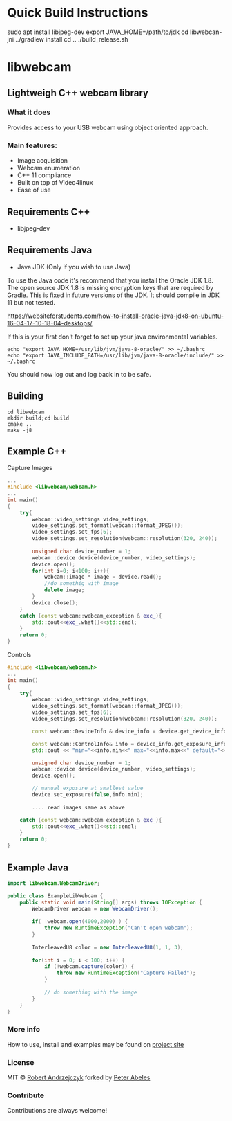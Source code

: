 # Quick Build Instructions

sudo apt install libjpeg-dev
export JAVA_HOME=/path/to/jdk
cd libwebcan-jni
../gradlew install
cd ..
./build_release.sh

# libwebcam
## Lightweigh C++ webcam library

### What it does
Provides access to your USB webcam using object oriented approach. 

### Main features:
* Image acquisition
* Webcam enumeration
* C++ 11 compliance
* Built on top of Video4linux
* Ease of use

## Requirements C++

* libjpeg-dev

## Requirements Java

* Java JDK (Only if you wish to use Java)

To use the Java code it's recommend that you install the Oracle JDK 1.8.
The open source JDK 1.8 is missing encryption keys that are required by Gradle.
This is fixed in future versions of the JDK. It should compile in JDK 11 but not tested.

https://websiteforstudents.com/how-to-install-oracle-java-jdk8-on-ubuntu-16-04-17-10-18-04-desktops/

If this is your first don't forget to set up your java environmental variables.
```commandline
echo "export JAVA_HOME=/usr/lib/jvm/java-8-oracle/" >> ~/.bashrc
echo "export JAVA_INCLUDE_PATH=/usr/lib/jvm/java-8-oracle/include/" >> ~/.bashrc
```
You should now log out and log back in to be safe.

## Building

```commandline
cd libwebcam
mkdir build;cd build
cmake ..
make -j8
```

## Example C++

Capture Images

```c++
...
#include <libwebcam/webcam.h>
...
int main()
{
	try{
		webcam::video_settings video_settings;
		video_settings.set_format(webcam::format_JPEG());
		video_settings.set_fps(6);
		video_settings.set_resolution(webcam::resolution(320, 240));
		
		unsigned char device_number = 1;
		webcam::device device(device_number, video_settings);
		device.open();
		for(int i=0; i<100; i++){
		    webcam::image * image = device.read();
		    //do somethig with image
		    delete image;
		}
		device.close();
    }
    catch (const webcam::webcam_exception & exc_){
		std::cout<<exc_.what()<<std::endl;
	}
	return 0;
}
```

Controls
```c++
#include <libwebcam/webcam.h>
...
int main()
{
	try{
		webcam::video_settings video_settings;
		video_settings.set_format(webcam::format_JPEG());
		video_settings.set_fps(6);
		video_settings.set_resolution(webcam::resolution(320, 240));

		const webcam::DeviceInfo & device_info = device.get_device_info();

		const webcam::ControlInfo& info = device_info.get_exposure_info();
		std::cout << "min="<<info.min<<" max="<<info.max<<" default="<<info.default_value<<endl;

		unsigned char device_number = 1;
		webcam::device device(device_number, video_settings);
		device.open();

        // manual exposure at smallest value
        device.set_exposure(false,info.min);
        
        .... read images same as above

    catch (const webcam::webcam_exception & exc_){
		std::cout<<exc_.what()<<std::endl;
	}
	return 0;
}

```


## Example Java 

```java
import libwebcam.WebcamDriver;

public class ExampleLibWebcam {
    public static void main(String[] args) throws IOException {
        WebcamDriver webcam = new WebcamDriver();
        
        if( !webcam.open(4000,2000) ) {
            throw new RuntimeException("Can't open webcam");
        }
        
        InterleavedU8 color = new InterleavedU8(1, 1, 3);
        
        for(int i = 0; i < 100; i++) {
            if (!webcam.capture(color)) {
                throw new RuntimeException("Capture Failed");
            }
            
            // do something with the image
        }
    }
}
```


### More info
How to use, install and examples may be found on [project site]

### License
MIT © [Robert Andrzejczyk]
forked by [Peter Abeles]
### Contribute
Contributions are always welcome!

[project site]: http://rojarand.github.io/libwebcam
[Robert Andrzejczyk]: https://github.com/rojarand
[Peter Abeles]: https://github.com/lessthanoptimal
